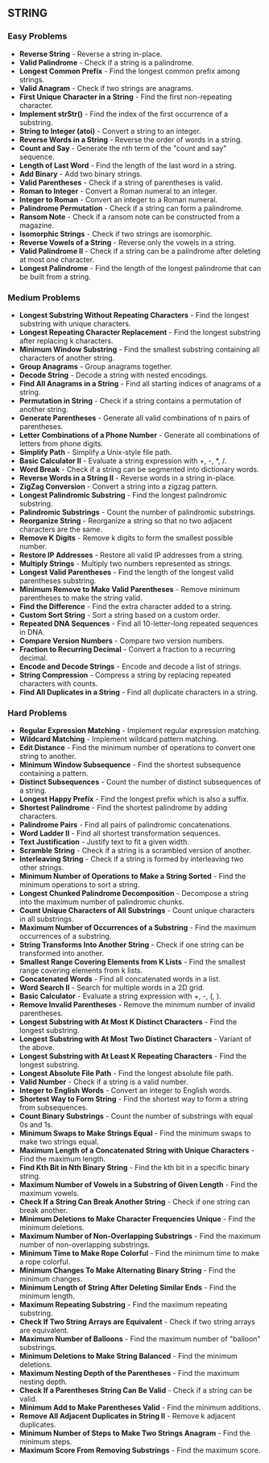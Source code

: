 ## STRING

### Easy Problems
- **Reverse String** - Reverse a string in-place.
- **Valid Palindrome** - Check if a string is a palindrome.
- **Longest Common Prefix** - Find the longest common prefix among strings.
- **Valid Anagram** - Check if two strings are anagrams.
- **First Unique Character in a String** - Find the first non-repeating character.
- **Implement strStr()** - Find the index of the first occurrence of a substring.
- **String to Integer (atoi)** - Convert a string to an integer.
- **Reverse Words in a String** - Reverse the order of words in a string.
- **Count and Say** - Generate the nth term of the "count and say" sequence.
- **Length of Last Word** - Find the length of the last word in a string.
- **Add Binary** - Add two binary strings.
- **Valid Parentheses** - Check if a string of parentheses is valid.
- **Roman to Integer** - Convert a Roman numeral to an integer.
- **Integer to Roman** - Convert an integer to a Roman numeral.
- **Palindrome Permutation** - Check if a string can form a palindrome.
- **Ransom Note** - Check if a ransom note can be constructed from a magazine.
- **Isomorphic Strings** - Check if two strings are isomorphic.
- **Reverse Vowels of a String** - Reverse only the vowels in a string.
- **Valid Palindrome II** - Check if a string can be a palindrome after deleting at most one character.
- **Longest Palindrome** - Find the length of the longest palindrome that can be built from a string.

### Medium Problems
- **Longest Substring Without Repeating Characters** - Find the longest substring with unique characters.
- **Longest Repeating Character Replacement** - Find the longest substring after replacing k characters.
- **Minimum Window Substring** - Find the smallest substring containing all characters of another string.
- **Group Anagrams** - Group anagrams together.
- **Decode String** - Decode a string with nested encodings.
- **Find All Anagrams in a String** - Find all starting indices of anagrams of a string.
- **Permutation in String** - Check if a string contains a permutation of another string.
- **Generate Parentheses** - Generate all valid combinations of n pairs of parentheses.
- **Letter Combinations of a Phone Number** - Generate all combinations of letters from phone digits.
- **Simplify Path** - Simplify a Unix-style file path.
- **Basic Calculator II** - Evaluate a string expression with +, -, *, /.
- **Word Break** - Check if a string can be segmented into dictionary words.
- **Reverse Words in a String II** - Reverse words in a string in-place.
- **ZigZag Conversion** - Convert a string into a zigzag pattern.
- **Longest Palindromic Substring** - Find the longest palindromic substring.
- **Palindromic Substrings** - Count the number of palindromic substrings.
- **Reorganize String** - Reorganize a string so that no two adjacent characters are the same.
- **Remove K Digits** - Remove k digits to form the smallest possible number.
- **Restore IP Addresses** - Restore all valid IP addresses from a string.
- **Multiply Strings** - Multiply two numbers represented as strings.
- **Longest Valid Parentheses** - Find the length of the longest valid parentheses substring.
- **Minimum Remove to Make Valid Parentheses** - Remove minimum parentheses to make the string valid.
- **Find the Difference** - Find the extra character added to a string.
- **Custom Sort String** - Sort a string based on a custom order.
- **Repeated DNA Sequences** - Find all 10-letter-long repeated sequences in DNA.
- **Compare Version Numbers** - Compare two version numbers.
- **Fraction to Recurring Decimal** - Convert a fraction to a recurring decimal.
- **Encode and Decode Strings** - Encode and decode a list of strings.
- **String Compression** - Compress a string by replacing repeated characters with counts.
- **Find All Duplicates in a String** - Find all duplicate characters in a string.

### Hard Problems
- **Regular Expression Matching** - Implement regular expression matching.
- **Wildcard Matching** - Implement wildcard pattern matching.
- **Edit Distance** - Find the minimum number of operations to convert one string to another.
- **Minimum Window Subsequence** - Find the shortest subsequence containing a pattern.
- **Distinct Subsequences** - Count the number of distinct subsequences of a string.
- **Longest Happy Prefix** - Find the longest prefix which is also a suffix.
- **Shortest Palindrome** - Find the shortest palindrome by adding characters.
- **Palindrome Pairs** - Find all pairs of palindromic concatenations.
- **Word Ladder II** - Find all shortest transformation sequences.
- **Text Justification** - Justify text to fit a given width.
- **Scramble String** - Check if a string is a scrambled version of another.
- **Interleaving String** - Check if a string is formed by interleaving two other strings.
- **Minimum Number of Operations to Make a String Sorted** - Find the minimum operations to sort a string.
- **Longest Chunked Palindrome Decomposition** - Decompose a string into the maximum number of palindromic chunks.
- **Count Unique Characters of All Substrings** - Count unique characters in all substrings.
- **Maximum Number of Occurrences of a Substring** - Find the maximum occurrences of a substring.
- **String Transforms Into Another String** - Check if one string can be transformed into another.
- **Smallest Range Covering Elements from K Lists** - Find the smallest range covering elements from k lists.
- **Concatenated Words** - Find all concatenated words in a list.
- **Word Search II** - Search for multiple words in a 2D grid.
- **Basic Calculator** - Evaluate a string expression with +, -, (, ).
- **Remove Invalid Parentheses** - Remove the minimum number of invalid parentheses.
- **Longest Substring with At Most K Distinct Characters** - Find the longest substring.
- **Longest Substring with At Most Two Distinct Characters** - Variant of the above.
- **Longest Substring with At Least K Repeating Characters** - Find the longest substring.
- **Longest Absolute File Path** - Find the longest absolute file path.
- **Valid Number** - Check if a string is a valid number.
- **Integer to English Words** - Convert an integer to English words.
- **Shortest Way to Form String** - Find the shortest way to form a string from subsequences.
- **Count Binary Substrings** - Count the number of substrings with equal 0s and 1s.
- **Minimum Swaps to Make Strings Equal** - Find the minimum swaps to make two strings equal.
- **Maximum Length of a Concatenated String with Unique Characters** - Find the maximum length.
- **Find Kth Bit in Nth Binary String** - Find the kth bit in a specific binary string.
- **Maximum Number of Vowels in a Substring of Given Length** - Find the maximum vowels.
- **Check If a String Can Break Another String** - Check if one string can break another.
- **Minimum Deletions to Make Character Frequencies Unique** - Find the minimum deletions.
- **Maximum Number of Non-Overlapping Substrings** - Find the maximum number of non-overlapping substrings.
- **Minimum Time to Make Rope Colorful** - Find the minimum time to make a rope colorful.
- **Minimum Changes To Make Alternating Binary String** - Find the minimum changes.
- **Minimum Length of String After Deleting Similar Ends** - Find the minimum length.
- **Maximum Repeating Substring** - Find the maximum repeating substring.
- **Check If Two String Arrays are Equivalent** - Check if two string arrays are equivalent.
- **Maximum Number of Balloons** - Find the maximum number of "balloon" substrings.
- **Minimum Deletions to Make String Balanced** - Find the minimum deletions.
- **Maximum Nesting Depth of the Parentheses** - Find the maximum nesting depth.
- **Check If a Parentheses String Can Be Valid** - Check if a string can be valid.
- **Minimum Add to Make Parentheses Valid** - Find the minimum additions.
- **Remove All Adjacent Duplicates in String II** - Remove k adjacent duplicates.
- **Minimum Number of Steps to Make Two Strings Anagram** - Find the minimum steps.
- **Maximum Score From Removing Substrings** - Find the maximum score.
